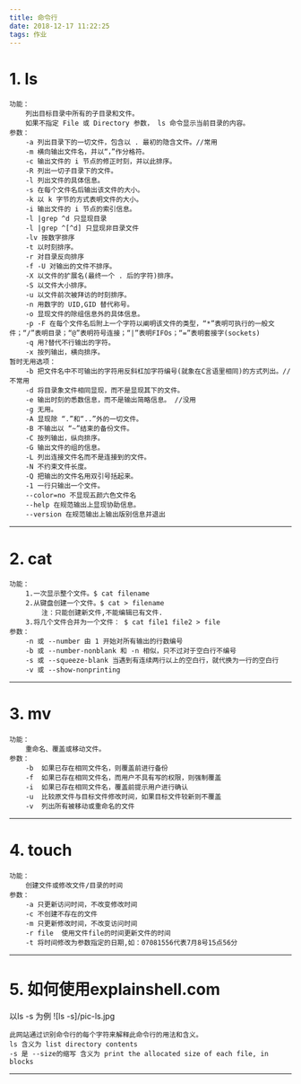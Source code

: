 ```yaml
---
title: 命令行
date: 2018-12-17 11:22:25
tags: 作业
---
```

# 1. ls
    功能：
        列出目标目录中所有的子目录和文件。
        如果不指定 File 或 Directory 参数， ls 命令显示当前目录的内容。
    参数：
        -a 列出目录下的一切文件，包含以 . 最初的隐含文件。//常用 　
        -m 横向输出文件名，并以“，”作分格符。
        -c 输出文件的 i 节点的修正时刻，并以此排序。
        -R 列出一切子目录下的文件。
        -l 列出文件的具体信息。
        -s 在每个文件名后输出该文件的大小。
        -k 以 k 字节的方式表明文件的大小。
        -i 输出文件的 i 节点的索引信息。
        -l |grep ^d 只显现目录 
        -l |grep ^[^d] 只显现非目录文件        
        -lv 按数字排序
        -t 以时刻排序。
        -r 对目录反向排序
        -f -U 对输出的文件不排序。
        -X 以文件的扩展名(最终一个 . 后的字符)排序。
        -S 以文件大小排序。
        -u 以文件前次被拜访的时刻排序。　
        -n 用数字的 UID,GID 替代称号。
        -o 显现文件的除组信息外的具体信息。
        -p -F 在每个文件名后附上一个字符以阐明该文件的类型，“*”表明可执行的一般文件；“/”表明目录；“@”表明符号连接；“|”表明FIFOs；“=”表明套接字(sockets)
        -q 用?替代不行输出的字符。　
        -x 按列输出，横向排序。
    暂时无用选项：
        -b 把文件名中不可输出的字符用反斜杠加字符编号(就象在C言语里相同)的方式列出。//不常用
        -d 将目录象文件相同显现，而不是显现其下的文件。
        -e 输出时刻的悉数信息，而不是输出简略信息。 //没用
        -g 无用。
        -A 显现除 “.”和“..”外的一切文件。
        -B 不输出以 “~”结束的备份文件。
        -C 按列输出，纵向排序。
        -G 输出文件的组的信息。
        -L 列出连接文件名而不是连接到的文件。
        -N 不约束文件长度。
        -Q 把输出的文件名用双引号括起来。　
        -1 一行只输出一个文件。
        --color=no 不显现五颜六色文件名
        --help 在规范输出上显现协助信息。
        --version 在规范输出上输出版别信息并退出

---
# 2. cat
    功能：
        1.一次显示整个文件。$ cat filename
        2.从键盘创建一个文件。$ cat > filename  
            注：只能创建新文件,不能编辑已有文件.
        3.将几个文件合并为一个文件： $ cat file1 file2 > file
    参数：
        -n 或 --number 由 1 开始对所有输出的行数编号
        -b 或 --number-nonblank 和 -n 相似，只不过对于空白行不编号
        -s 或 --squeeze-blank 当遇到有连续两行以上的空白行，就代换为一行的空白行
        -v 或 --show-nonprinting

---
# 3. mv
    功能：
        重命名、覆盖或移动文件。
    参数：
        -b  如果已存在相同文件名，则覆盖前进行备份
        -f  如果已存在相同文件名，而用户不具有写的权限，则强制覆盖
        -i  如果已存在相同文件名，覆盖前提示用户进行确认
        -u  比较原文件与目标文件修改时间，如果目标文件较新则不覆盖
        -v  列出所有被移动或重命名的文件

---
# 4. touch
    功能：
        创建文件或修改文件/目录的时间
    参数：
        -a 只更新访问时间，不改变修改时间
        -c 不创建不存在的文件
        -m 只更新修改时间，不改变访问时间
        -r file  使用文件file的时间更新文件的时间
        -t 将时间修改为参数指定的日期,如：07081556代表7月8号15点56分

---
# 5.  如何使用explainshell.com
以ls -s 为例
![ls -s]/pic-ls.jpg 


    此网站通过识别命令行的每个字符来解释此命令行的用法和含义。
    ls 含义为 list directory contents
    -s 是 --size的缩写 含义为 print the allocated size of each file, in blocks

---    